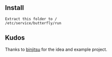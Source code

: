 ## Install

```
Extract this folder to /
/etc/service/butterfly/run
```

## Kudos

Thanks to [binjitsu](https://github.com/binjitsu/demo) for the idea and example project.


